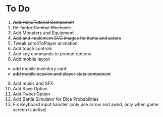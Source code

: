 # To Do

1. ~~Add Help/Tutorial Component~~
2. ~~Re-factor Combat Mechanic~~
3. Add Monsters and Equipment
4. ~~Add and implement SVG images for items and actors~~
5. Tweak scrollToPlayer animation
6. Add touch controls
7. Add key commands to prompt options
8. Add mobile layout
  - add mobile inventory card
  - ~~add mobile session and player stats component~~
9. Add music and SFX
10. Add Save Option
11. ~~Add Tweet Option~~
12. Add Battle Simulator for Dice Probabilities
13. Fix Keyboard input handler (only use arrow and awsd, only when game screen is active)
